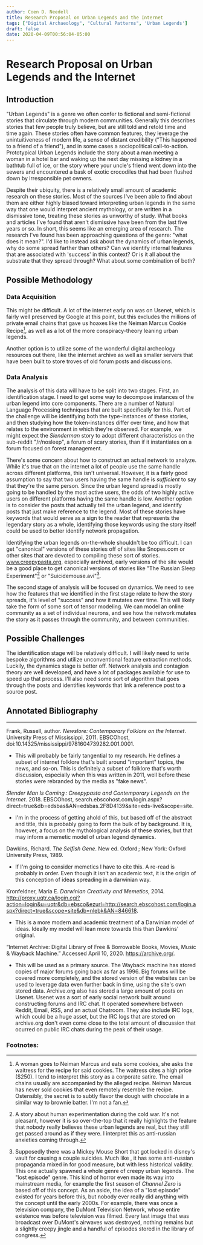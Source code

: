 ```yaml
---
author: Coen D. Needell
title: Research Proposal on Urban Legends and the Internet
tags: ["Digital Archaeology", "Cultural Patterns", 'Urban Legends']
draft: false
date: 2020-04-09T00:56:04-05:00
---
```


# Research Proposal on Urban Legends and the Internet

## Introduction

"Urban Legends" is a genre we often confer to fictional and semi-fictional stories that circulate through modern communities. Generally this describes stories that few people truly believe, but are still told and retold time and time again. These stories often have common features, they leverage the unintuitiveness of modern life, a sense of distant credibility ("This happened to a friend of a friend"), and in some cases a sociopolitical call-to-action. Prototypical Urban Legends include the story about a man meeting a woman in a hotel bar and waking up the next day missing a kidney in a bathtub full of ice, or the story where your uncle's friend went down into the sewers and encountered a bask of exotic crocodiles that had been flushed down by irresponsible pet owners. 

Despite their ubiquity, there is a relatively small amount of academic research on these stories. Most of the sources I've been able to find about them are either highly biased toward interpreting urban legends in the same way that one would interpret ancient mythology, or are written in a dismissive tone, treating these stories as unworthy of study. What books and articles I've found that aren't dismissive have been from the last five years or so. In short, this seems like an emerging area of research. The research I've found has been approaching questions of the genre: "what does it mean?". I'd like to instead ask about the dynamics of urban legends, why do some spread farther than others? Can we identify internal features that are associated with 'success' in this context? Or is it all about the substrate that they spread through? What about some combination of both?

## Possible Methodology

### Data Acquisition

This might be difficult. A lot of the internet early on was on Usenet, which is fairly well preserved by Google at this point, but this excludes the millions of private email chains that gave us hoaxes like the Neiman Marcus Cookie Recipe[^1], as well as a lot of the more conspiracy-theory leaning urban legends.

Another option is to utilize some of the wonderful digital archeology resources out there, like the internet archive as well as smaller servers that have been built to store troves of old forum posts and discussions.

### Data Analysis

The analysis of this data will have to be split into two stages. First, an identification stage. I need to get some way to decompose instances of the urban legend into core components. There are a number of Natural Language Processing techniques that are built specifically for this. Part of the challenge will be identifying both the type-instances of these stories, and then studying how the token-instances differ over time, and how that relates to the environment in which they're observed. For example, we might expect the _Slenderman_ story to adopt different characteristics on the sub-reddit "/r/nosleep", a forum of scary stories, than if it instantiates on a forum focused on forest management.

There's some concern about how to construct an actual network to analyze. While it's true that on the internet a lot of people use the same handle across different platforms, this isn't universal. However, it is a fairly good assumption to say that two users having the same handle is _sufficient_ to say that they're the same person. Since the urban legend spread is mostly going to be handled by the most active users, the odds of two highly active users on different platforms having the same handle is low. Another option is to consider the posts that actually tell the urban legend, and identify posts that just make reference to the legend. Most of these stories have keywords that would serve as a sign to the reader that represents the legendary story as a whole, identifying those keywords using the story itself could be used to better identify network propagation.

Identifying the urban legends on-the-whole shouldn't be too difficult. I can get "canonical" versions of these stories off of sites like Snopes.com or other sites that are devoted to compiling these sort of stories. www.creepypasta.org, especially archived, early versions of the site would be a good place to get canonical versions of stories like "The Russian Sleep Experiment"[^2] or "Suicidemouse.avi"[^3].

The second stage of analysis will be focused on dynamics. We need to see how the features that we identified in the first stage relate to how the story spreads, it's level of "success" and how it mutates over time. This will likely take the form of some sort of tensor modeling. We can model an online community as a set of individual neurons, and see how the network mutates the story as it passes through the community, and between communities.

## Possible Challenges

The identification stage will be relatively difficult. I will likely need to write bespoke algorithms and utilize unconventional feature extraction methods. Luckily, the dynamics stage is better off. Network analysis and contagion theory are well developed, and have a lot of packages available for use to speed up that process. I'll also need some sort of algorithm that goes through the posts and identifies keywords that link a reference post to a source post.


## Annotated Bibliography
---
Frank, Russell, author. _Newslore: Contemporary Folklore on the Internet_. University Press of Mississippi, 2011. EBSCOhost, doi:10.14325/mississippi/9781604739282.001.0001.

- This will probably be fairly tangential to my research. He defines a subset of internet folklore that's built around "important" topics, the news, and so-on. This is definitely a subset of folklore that's worth discussion, especially when this was written in 2011, well before these stories were rebranded by the media as "fake news".

_Slender Man Is Coming : Creepypasta and Contemporary Legends on the Internet_. 2018. EBSCOhost, search.ebscohost.com/login.aspx?direct=true&db=edsbas&AN=edsbas.2F8D4139&site=eds-live&scope=site.

- I'm in the process of getting ahold of this, but based off of the abstract and title, this is probably going to form the bulk of by background. It is, however, a focus on the mythological analysis of these stories, but that may inform a memetic model of urban legend dynamics.
 
Dawkins, Richard. _The Selfish Gene_. New ed. Oxford ; New York: Oxford University Press, 1989.

- If I'm going to consider memetics I have to cite this. A re-read is probably in order. Even though it isn't an academic text, it is the origin of this conception of ideas spreading in a darwinian way.

Kronfeldner, Maria E. _Darwinian Creativity and Memetics_, 2014. http://proxy.uqtr.ca/login.cgi?action=login&u=uqtr&db=ebsco&ezurl=http://search.ebscohost.com/login.aspx?direct=true&scope=site&db=nlebk&AN=846618.

- This is a more modern and academic treatment of a Darwinian model of ideas. Ideally my model will lean more towards this than Dawkins' original.


“Internet Archive: Digital Library of Free & Borrowable Books, Movies, Music & Wayback Machine.” Accessed April 10, 2020. https://archive.org/.

- This will be used as a primary source. The Wayback machine has stored copies of major forums going back as far as 1996. Big forums will be covered more completely, and the stored version of the websites can be used to leverage data even further back in time, using the site's own stored data. Archive.org also has stored a large amount of posts on Usenet. Usenet was a sort of early social network built around constructing forums and IRC chat. It operated somewhere between Reddit, Email, RSS, and an actual Chatroom. They also include IRC logs, which could be a huge asset, but the IRC logs that are stored on archive.org don't even come close to the total amount of discussion that ocurred on public IRC chats during the peak of their usage.

### Footnotes:

[^1]: A woman goes to Neiman Marcus and eats some cookies, she asks the waitress for the recipe for said cookies. The waitress cites a high price ($250). I tend to interpret this story as a corporate satire. The email chains usually are accompanied by the alleged recipe. Neiman Marcus has never sold cookies that even remotely resemble the recipe. 
Ostensibly, the secret is to subtly flavor the dough with chocolate in a similar way to brownie batter. I'm not a fan. 

[^2]: A story about human experimentation during the cold war. It's not pleasant, however it is so over-the-top that it really highlights the feature that nobody really believes these urban legends are real, but they still get passed around as if they were. I interpret this as anti-russian anxieties coming through.

[^3]: Supposedly there was a Mickey Mouse Short that got locked in disney's vault for causing a couple suicides. Much like [^2], it has some anti-russian propaganda mixed in for good measure, but with less historical validity. This one actually spawned a whole genre of creepy urban legends. The "lost episode" genre. This kind of horror even made its way into mainstream media, for example the first season of _Channel Zero_ is based off of this concept. As an aside, the idea of a "lost episode" existed for years before this, but nobody ever really did anything with the concept until the early 2000s. For example, there was once a television company, the DuMont Television Network, whose entire existence was before television was filmed. Every last image that was broadcast over DuMont's airwaves was destroyed, nothing remains but a slightly creepy jingle and a handful of episodes stored in the library of congress.
